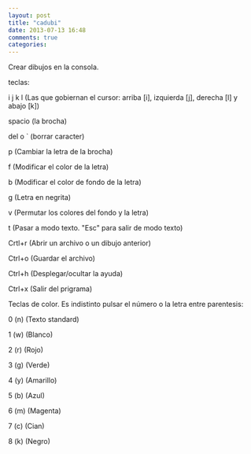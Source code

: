 ```yaml
---
layout: post
title: "cadubi"
date: 2013-07-13 16:48
comments: true
categories: 
---
```

Crear dibujos en la consola. 

teclas: 

i j k l    (Las que gobiernan el cursor: arriba [i], izquierda [j], derecha [l] y abajo [k]) 

spacio     (la brocha)  

del o `    (borrar caracter) 

p          (Cambiar la letra de la brocha) 

f      	   (Modificar el color de la letra) 

b          (Modificar el color de fondo de la letra) 

g          (Letra en negrita) 

v          (Permutar los colores del fondo y la letra) 

t          (Pasar a modo texto. "Esc" para salir de modo texto) 

Crtl+r     (Abrir un archivo o un dibujo anterior) 

Ctrl+o     (Guardar el archivo) 

Ctrl+h     (Desplegar/ocultar la ayuda) 

Ctrl+x     (Salir del prigrama) 

Teclas de color. Es indistinto pulsar el número o la letra entre parentesis: 

0 (n)      (Texto standard) 

1 (w)      (Blanco) 

2 (r)      (Rojo) 

3 (g)      (Verde) 

4 (y)      (Amarillo) 

5 (b)      (Azul) 

6 (m)      (Magenta) 

7 (c)      (Cian) 

8 (k)      (Negro) 

